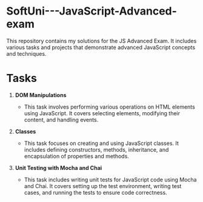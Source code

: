 # SoftUni---JavaScript-Advanced-exam
This repository contains my solutions for the JS Advanced Exam.
It includes various tasks and projects that demonstrate advanced JavaScript concepts and techniques.
# Tasks

1. **DOM Manipulations**
   - This task involves performing various operations on HTML elements using JavaScript. It covers selecting elements, modifying their content, and handling events.
   
2. **Classes**
   - This task focuses on creating and using JavaScript classes. It includes defining constructors, methods, inheritance, and encapsulation of properties and methods.
   
3. **Unit Testing with Mocha and Chai**
   - This task includes writing unit tests for JavaScript code using Mocha and Chai. It covers setting up the test environment, writing test cases, and running the tests to ensure code correctness.
